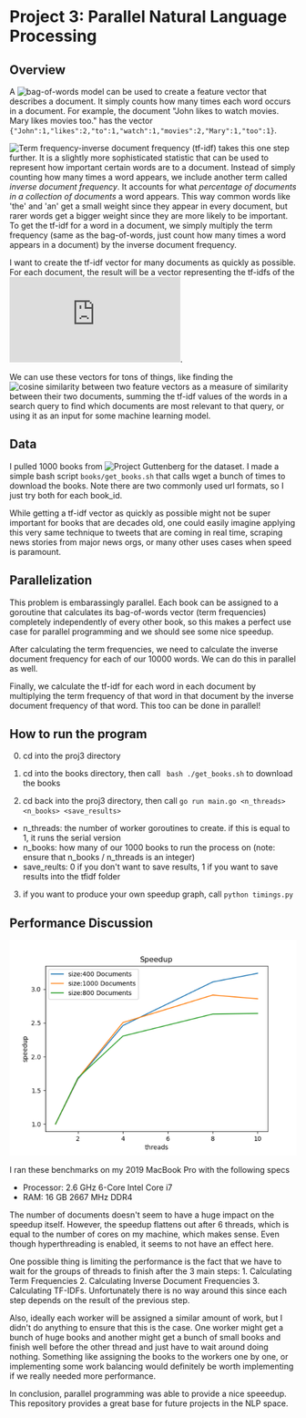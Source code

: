# Project 3: Parallel Natural Language Processing

## Overview

A ![bag-of-words](https://en.wikipedia.org/wiki/Bag-of-words_model) model can be used to create a feature vector that describes a document. It simply counts how many times each word occurs in a document. For example, the document "John likes to watch movies. Mary likes movies too." has the vector ```{"John":1,"likes":2,"to":1,"watch":1,"movies":2,"Mary":1,"too":1}```.

![Term frequency-inverse document frequency (tf-idf)](https://en.wikipedia.org/wiki/Tf%E2%80%93idf) takes this one step further. It is a slightly more sophisticated statistic that can be used to represent how important certain words are to a document. Instead of simply counting how many times a word appears, we include another term called *inverse document frequency*. It accounts for what *percentage of documents in a collection of documents* a word appears. This way common words like 'the' and 'an' get a small weight since they appear in every document, but rarer words get a bigger weight since they are more likely to be important. To get the tf-idf for a word in a document, we simply multiply the term frequency (same as the bag-of-words, just count how many times a word appears in a document) by the inverse document frequency.

I want to create the tf-idf vector for many documents as quickly as possible. For each document, the result will be a vector representing the tf-idfs of the ![most common 10,000 words](https://raw.githubusercontent.com/first20hours/google-10000-english/master/google-10000-english.txt).

We can use these vectors for tons of things, like finding the ![cosine similarity](https://en.wikipedia.org/wiki/Cosine_similarity) between two feature vectors as a measure of similarity between their two documents, summing the tf-idf values of the words in a search query to find which documents are most relevant to that query, or using it as an input for some machine learning model.

## Data 

I pulled 1000 books from ![Project Guttenberg](https://www.gutenberg.org/) for the dataset. I made a simple bash script ```books/get_books.sh``` that calls wget a bunch of times to download the books. Note there are two commonly used url formats, so I just try both for each book_id.

While getting a tf-idf vector as quickly as possible might not be super important for books that are decades old, one could easily imagine applying this very same technique to tweets that are coming in real time, scraping news stories from major news orgs, or many other uses cases when speed is paramount.

## Parallelization

This problem is embarassingly parallel. Each book can be assigned to a goroutine that calculates its bag-of-words vector (term frequencies) completely independently of every other book, so this makes a perfect use case for parallel programming and we should see some nice speedup.

After calculating the term frequencies, we need to calculate the inverse document frequency for each of our 10000 words. We can do this in parallel as well. 

Finally, we calculate the tf-idf for each word in each document by multiplying the term frequency of that word in that document by the inverse document frequency of that word. This too can be done in parallel!

## How to run the program

0. cd into the proj3 directory

1. cd into the books directory, then call ``` bash ./get_books.sh``` to download the books

2. cd back into the proj3 directory, then call ```go run main.go <n_threads> <n_books> <save_results>```
  * n_threads: the number of worker goroutines to create. if this is equal to 1, it runs the serial version
  * n_books: how many of our 1000 books to run the process on (note: ensure that n_books / n_threads is an integer)
  * save_reults: 0 if you don't want to save results, 1 if you want to save results into the tfidf folder

3. if you want to produce your own speedup graph, call ```python timings.py```

## Performance Discussion

![](Speedup.png)

I ran these benchmarks on my 2019 MacBook Pro with the following specs

* Processor: 2.6 GHz 6-Core Intel Core i7
* RAM: 16 GB 2667 MHz DDR4

The number of documents doesn't seem to have a huge impact on the speedup itself. However, the speedup flattens out after 6 threads, which is equal to the number of cores on my machine, which makes sense. Even though hyperthreading is enabled, it seems to not have an effect here.

One possible thing is limiting the performance is the fact that we have to wait for the groups of threads to finish after the 3 main steps: 1. Calculating Term Frequencies 2. Calculating Inverse Document Frequencies 3. Calculating TF-IDFs. Unfortunately there is no way around this since each step depends on the result of the previous step. 

Also, ideally each worker will be assigned a similar amount of work, but I didn't do anything to ensure that this is the case. One worker might get a bunch of huge books and another might get a bunch of small books and finish well before the other thread and just have to wait around doing nothing. Something like assigning the books to the workers one by one, or implementing some work balancing would definitely be worth implementing if we really needed more performance.

In conclusion, parallel programming was able to provide a nice speeedup. This repository provides a great base for future projects in the NLP space.